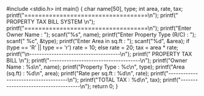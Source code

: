 #include <stdio.h>
int main() {
    char name[50], type;
    int area, rate, tax;
    printf("===================================\n");
    printf(" PROPERTY TAX BILL SYSTEM     \n");
    printf("===================================\n");
    printf("Enter Owner Name          : ");
    scanf("%s", name);
    printf("Enter Property Type (R/C) : ");
    scanf(" %c", &type);
    printf("Enter Area in sq.ft       : ");
    scanf("%d", &area);
    if (type == 'R' || type == 'r')
        rate = 10;
    else
        rate = 20;
    tax = area * rate;
    printf("\n-------------------------------------\n");
    printf("          PROPERTY TAX BILL          \n");
    printf("-------------------------------------\n");
    printf("Owner Name      : %s\n", name);
    printf("Property Type   : %c\n", type);
    printf("Area (sq.ft)    : %d\n", area);
    printf("Rate per sq.ft  : %d\n", rate);
    printf("-------------------------------------\n");
    printf("TOTAL TAX       : %d\n", tax);
    printf("-------------------------------------\n");
    return 0;
}
